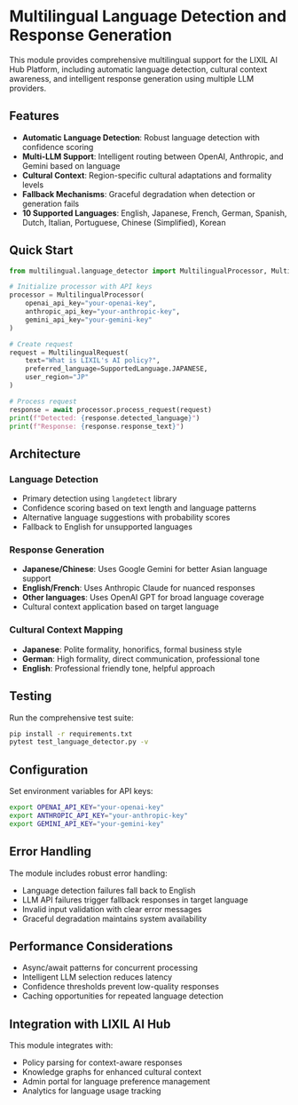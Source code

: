 # Multilingual Language Detection and Response Generation

This module provides comprehensive multilingual support for the LIXIL AI Hub Platform, including automatic language detection, cultural context awareness, and intelligent response generation using multiple LLM providers.

## Features

- **Automatic Language Detection**: Robust language detection with confidence scoring
- **Multi-LLM Support**: Intelligent routing between OpenAI, Anthropic, and Gemini based on language
- **Cultural Context**: Region-specific cultural adaptations and formality levels
- **Fallback Mechanisms**: Graceful degradation when detection or generation fails
- **10 Supported Languages**: English, Japanese, French, German, Spanish, Dutch, Italian, Portuguese, Chinese (Simplified), Korean

## Quick Start

```python
from multilingual.language_detector import MultilingualProcessor, MultilingualRequest, SupportedLanguage

# Initialize processor with API keys
processor = MultilingualProcessor(
    openai_api_key="your-openai-key",
    anthropic_api_key="your-anthropic-key", 
    gemini_api_key="your-gemini-key"
)

# Create request
request = MultilingualRequest(
    text="What is LIXIL's AI policy?",
    preferred_language=SupportedLanguage.JAPANESE,
    user_region="JP"
)

# Process request
response = await processor.process_request(request)
print(f"Detected: {response.detected_language}")
print(f"Response: {response.response_text}")
```

## Architecture

### Language Detection
- Primary detection using `langdetect` library
- Confidence scoring based on text length and language patterns
- Alternative language suggestions with probability scores
- Fallback to English for unsupported languages

### Response Generation
- **Japanese/Chinese**: Uses Google Gemini for better Asian language support
- **English/French**: Uses Anthropic Claude for nuanced responses
- **Other languages**: Uses OpenAI GPT for broad language coverage
- Cultural context application based on target language

### Cultural Context Mapping
- **Japanese**: Polite formality, honorifics, formal business style
- **German**: High formality, direct communication, professional tone
- **English**: Professional friendly tone, helpful approach

## Testing

Run the comprehensive test suite:

```bash
pip install -r requirements.txt
pytest test_language_detector.py -v
```

## Configuration

Set environment variables for API keys:

```bash
export OPENAI_API_KEY="your-openai-key"
export ANTHROPIC_API_KEY="your-anthropic-key" 
export GEMINI_API_KEY="your-gemini-key"
```

## Error Handling

The module includes robust error handling:
- Language detection failures fall back to English
- LLM API failures trigger fallback responses in target language
- Invalid input validation with clear error messages
- Graceful degradation maintains system availability

## Performance Considerations

- Async/await patterns for concurrent processing
- Intelligent LLM selection reduces latency
- Confidence thresholds prevent low-quality responses
- Caching opportunities for repeated language detection

## Integration with LIXIL AI Hub

This module integrates with:
- Policy parsing for context-aware responses
- Knowledge graphs for enhanced cultural context
- Admin portal for language preference management
- Analytics for language usage tracking

